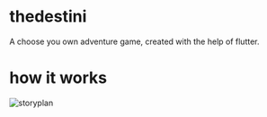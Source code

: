 # thedestini

A choose you own adventure game, created with the help of flutter.

# how it works
![storyplan](https://user-images.githubusercontent.com/92632170/213915750-e69f28b1-a8ca-4b1d-94c6-d306f037b487.png)
